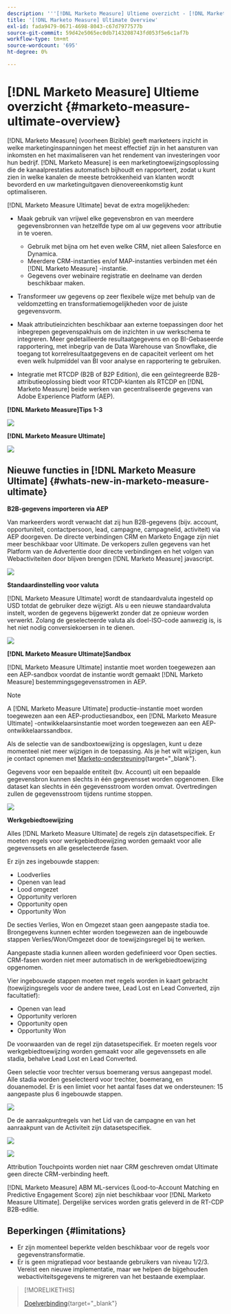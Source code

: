 ```yaml
---
description: '''[!DNL Marketo Measure] Ultieme overzicht - [!DNL Marketo Measure] - Productdocumentatie"'
title: '[!DNL Marketo Measure] Ultimate Overview'
exl-id: fada9479-0671-4698-8043-c67d7977577b
source-git-commit: 59d42e5065ec0db7143208743fd053f5e6c1af7b
workflow-type: tm+mt
source-wordcount: '695'
ht-degree: 0%

---
```


# [!DNL Marketo Measure] Ultieme overzicht {#marketo-measure-ultimate-overview}

[!DNL Marketo Measure] (voorheen Bizible) geeft marketeers inzicht in welke marketinginspanningen het meest effectief zijn in het aansturen van inkomsten en het maximaliseren van het rendement van investeringen voor hun bedrijf. [!DNL Marketo Measure] is een marketingtoewijzingsoplossing die de kanaalprestaties automatisch bijhoudt en rapporteert, zodat u kunt zien in welke kanalen de meeste betrokkenheid van klanten wordt bevorderd en uw marketinguitgaven dienovereenkomstig kunt optimaliseren.

[!DNL Marketo Measure Ultimate] bevat de extra mogelijkheden:

* Maak gebruik van vrijwel elke gegevensbron en van meerdere gegevensbronnen van hetzelfde type om al uw gegevens voor attributie in te voeren.
   * Gebruik met bijna om het even welke CRM, niet alleen Salesforce en Dynamica.
   * Meerdere CRM-instanties en/of MAP-instanties verbinden met één [!DNL Marketo Measure] -instantie.
   * Gegevens over webinaire registratie en deelname van derden beschikbaar maken.

* Transformeer uw gegevens op zeer flexibele wijze met behulp van de veldomzetting en transformatiemogelijkheden voor de juiste gegevensvorm.

* Maak attributieinzichten beschikbaar aan externe toepassingen door het inbegrepen gegevenspakhuis om de inzichten in uw werkschema te integreren. Meer gedetailleerde resultaatgegevens en op BI-Gebaseerde rapportering, met inbegrip van de Data Warehouse van Snowflake, die toegang tot korrelresultaatgegevens en de capaciteit verleent om het even welk hulpmiddel van BI voor analyse en rapportering te gebruiken.

* Integratie met RTCDP (B2B of B2P Edition), die een geïntegreerde B2B-attributieoplossing biedt voor RTCDP-klanten als RTCDP en [!DNL Marketo Measure] beide werken van gecentraliseerde gegevens van Adobe Experience Platform (AEP).

**[!DNL Marketo Measure]Tips 1-3**

![](assets/marketo-measure-ultimate-overview-1.png)

**[!DNL Marketo Measure Ultimate]**

![](assets/marketo-measure-ultimate-overview-2.png)

## Nieuwe functies in [!DNL Marketo Measure Ultimate] {#whats-new-in-marketo-measure-ultimate}

**B2B-gegevens importeren via AEP**

Van markeerders wordt verwacht dat zij hun B2B-gegevens (bijv. account, opportuniteit, contactpersoon, lead, campagne, campagnelid, activiteit) via AEP doorgeven. De directe verbindingen CRM en Marketo Engage zijn niet meer beschikbaar voor Ultimate. De verkopers zullen gegevens van het Platform van de Advertentie door directe verbindingen en het volgen van Webactiviteiten door blijven brengen [!DNL Marketo Measure] javascript.

![](assets/marketo-measure-ultimate-overview-3.png)

**Standaardinstelling voor valuta**

[!DNL Marketo Measure Ultimate] wordt de standaardvaluta ingesteld op USD totdat de gebruiker deze wijzigt. Als u een nieuwe standaardvaluta instelt, worden de gegevens bijgewerkt zonder dat ze opnieuw worden verwerkt. Zolang de geselecteerde valuta als doel-ISO-code aanwezig is, is het niet nodig conversiekoersen in te dienen.

![](assets/marketo-measure-ultimate-overview-4.png)

**[!DNL Marketo Measure Ultimate]Sandbox**

[!DNL Marketo Measure Ultimate] instantie moet worden toegewezen aan een AEP-sandbox voordat de instantie wordt gemaakt [!DNL Marketo Measure] bestemmingsgegevensstromen in AEP.

>[!NOTE]
>
>A [!DNL Marketo Measure Ultimate] productie-instantie moet worden toegewezen aan een AEP-productiesandbox, een [!DNL Marketo Measure Ultimate] -ontwikkelaarsinstantie moet worden toegewezen aan een AEP-ontwikkelaarssandbox.

Als de selectie van de sandboxtoewijzing is opgeslagen, kunt u deze momenteel niet meer wijzigen in de toepassing. Als je het wilt wijzigen, kun je contact opnemen met [Marketo-ondersteuning](https://nation.marketo.com/t5/support/ct-p/Support){target="_blank"}.

Gegevens voor een bepaalde entiteit (bv. Account) uit een bepaalde gegevensbron kunnen slechts in één gegevensset worden opgenomen. Elke dataset kan slechts in één gegevensstroom worden omvat. Overtredingen zullen de gegevensstroom tijdens runtime stoppen.

![](assets/marketo-measure-ultimate-overview-5.png)

**Werkgebiedtoewijzing**

Alles [!DNL Marketo Measure Ultimate] de regels zijn datasetspecifiek. Er moeten regels voor werkgebiedtoewijzing worden gemaakt voor alle gegevenssets en alle geselecteerde fasen.

Er zijn zes ingebouwde stappen:

* Loodverlies
* Openen van lead
* Lood omgezet
* Opportunity verloren
* Opportunity open
* Opportunity Won

De secties Verlies, Won en Omgezet staan geen aangepaste stadia toe. Brongegevens kunnen echter worden toegewezen aan de ingebouwde stappen Verlies/Won/Omgezet door de toewijzingsregel bij te werken.

Aangepaste stadia kunnen alleen worden gedefinieerd voor Open secties.
CRM-fasen worden niet meer automatisch in de werkgebiedtoewijzing opgenomen.

Vier ingebouwde stappen moeten met regels worden in kaart gebracht (toewijzingsregels voor de andere twee, Lead Lost en Lead Converted, zijn facultatief):

* Openen van lead
* Opportunity verloren
* Opportunity open
* Opportunity Won

De voorwaarden van de regel zijn datasetspecifiek. Er moeten regels voor werkgebiedtoewijzing worden gemaakt voor alle gegevenssets en alle stadia, behalve Lead Lost en Lead Converted.

Geen selectie voor trechter versus boemerang versus aangepast model. Alle stadia worden geselecteerd voor trechter, boemerang, en douanemodel. Er is een limiet voor het aantal fases dat we ondersteunen: 15 aangepaste plus 6 ingebouwde stappen.

![](assets/marketo-measure-ultimate-overview-6.png)

De de aanraakpuntregels van het Lid van de campagne en van het aanraakpunt van de Activiteit zijn datasetspecifiek.

![](assets/marketo-measure-ultimate-overview-7.png)

![](assets/marketo-measure-ultimate-overview-8.png)

Attribution Touchpoints worden niet naar CRM geschreven omdat Ultimate geen directe CRM-verbinding heeft.

[!DNL Marketo Measure] ABM ML-services (Lood-to-Account Matching en Predictive Engagement Score) zijn niet beschikbaar voor [!DNL Marketo Measure Ultimate]. Dergelijke services worden gratis geleverd in de RT-CDP B2B-editie.

## Beperkingen {#limitations}

* Er zijn momenteel beperkte velden beschikbaar voor de regels voor gegevenstransformatie.
* Er is geen migratiepad voor bestaande gebruikers van niveau 1/2/3. Vereist een nieuwe implementatie, maar we helpen de bijgehouden webactiviteitsgegevens te migreren van het bestaande exemplaar.

>[!MORELIKETHIS]
>
>[Doelverbinding](/help/marketo-measure-and-marketo/marketo-measure-integrations-with-marketo/set-up-marketo-connection.md){target="_blank"}
